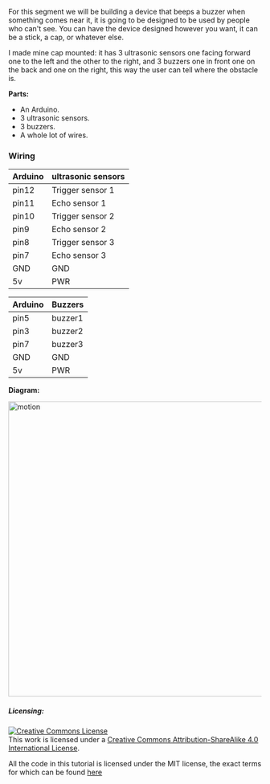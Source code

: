 For this segment we will be building a device that beeps a buzzer when something
comes near it, it is going to be designed to be used by people who can't see.
You can have the device designed however you want, it can be a stick, a cap, or
whatever else.

I made mine cap mounted: it has 3 ultrasonic sensors one facing forward one to
the left and the other to the right, and 3 buzzers one in front one on the back
and one on the right, this way the user can tell where the obstacle is.

**Parts:**

* An Arduino.
* 3 ultrasonic sensors.
* 3 buzzers.
* A whole lot of wires.

### Wiring

| Arduino        | ultrasonic sensors |
| :------------- | :-------------     |
| pin12          | Trigger sensor 1   |
| pin11          | Echo sensor 1      |
| pin10          | Trigger sensor 2   |
| pin9           | Echo sensor 2      |
| pin8           | Trigger sensor 3   |
| pin7           | Echo sensor 3      |
| GND            | GND                |
| 5v             | PWR                |

| Arduino        | Buzzers        |
| :------------- | :------------- |
| pin5           | buzzer1        |
| pin3           | buzzer2        |
| pin7           | buzzer3        |
| GND            | GND            |
| 5v             | PWR            |

**Diagram:**

<img class="aligncenter wp-image-147 size-full" src="https://aaalearn.mystagingwebsite.com/wp-content/uploads/2018/04/motion_alarm.png" alt="motion" width="644" height="588" />

##### Licensing:

<a rel="license" href="http://creativecommons.org/licenses/by-sa/4.0/"><img alt="Creative Commons License" style="border-width:0" src="https://i.creativecommons.org/l/by-sa/4.0/88x31.png" /></a><br />This work is licensed under a <a rel="license" href="http://creativecommons.org/licenses/by-sa/4.0/">Creative Commons Attribution-ShareAlike 4.0 International License</a>.

All the code in this tutorial is licensed under the MIT license, the exact terms for which can be found [here](https://github.com/afshaan4/other_arduino_projects/blob/master/LICENSE)
